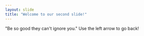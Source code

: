 ```yaml
---
layout: slide
title: "Welcome to our second slide!"
---
```

"Be so good they can't ignore you."
Use the left arrow to go back!

